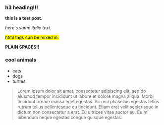 ### h3 heading!!!

**this is a test post.**

*here's some italic text.*

<mark>html tags can be mixed in.</mark>

**PLAIN SPACES!!**

### cool animals
* cats
* dogs
* turtles

> Lorem ipsum dolor sit amet, consectetur adipiscing elit, sed do eiusmod tempor incididunt ut labore et dolore magna aliqua. Morbi tincidunt ornare massa eget egestas. Ac orci phasellus egestas tellus rutrum tellus pellentesque eu tincidunt. Etiam erat velit scelerisque in dictum non consectetur a erat. Eu ultrices vitae auctor eu. Eu mi bibendum neque egestas congue quisque egestas.